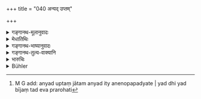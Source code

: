 +++
title = "040 अन्यद् उप्तम्"

+++

<details><summary>गङ्गानथ-मूलानुवादः</summary>

“It is not possible that what is sown is of one kind and what is produced is of a different kind; the seed that is produced is the same that is sown.”—(40)
</details>

<details><summary>मेधातिथिः</summary>

एष एवार्थः शब्दान्तरेण निगम्यते ।[^१०२] मुद्गेषूप्तेषु व्रीहयो जायन्त इत्य् एतन् नास्ति । प्रतिषेधमुखेनोक्तस्य विधिमुखेन पुनः प्रतिपादनम् उच्यते- **यद् धि यद् बीजम्** ॥ ९.४० ॥


[^१०२]:
     M G add: anyad uptaṃ jātam anyad ity anenopapadyate | yad dhi yad bījaṃ tad eva prarohati
</details>

<details><summary>गङ्गानथ-भाष्यानुवादः</summary>

The same fact is set forth in other words.

If *Mudga-beans* are sown, what is produced can never be *Vrīhi*.

What is stated in the first half in the negative form is re-affirmed, in the second half, in the affirmative form.—(40)
</details>

<details><summary>गङ्गानथ-तुल्य-वाक्यानि</summary>

**(verses 9.31-44)**

See Comparative notes for [Verse 9.31].
</details>

<details><summary>भारुचिः</summary>

एतावद्बीजप्राधान्यपक्षः । अधुना [क्षेत्रप्राधान्यपक्षः प्रदर्श्य]ते ॥ ९.४० ॥
</details>

<details><summary>Bühler</summary>

040	That one (plant) should be sown and another be produced cannot happen; whatever seed is sown, (a plant of) that kind even comes forth.
</details>
